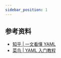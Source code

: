 ```yaml
---
sidebar_position: 1
---
```


## 参考资料

- [知乎 | 一文看懂 YAML](https://zhuanlan.zhihu.com/p/145173920)
- [菜鸟 | YAML 入门教程](https://www.runoob.com/w3cnote/yaml-intro.html)
